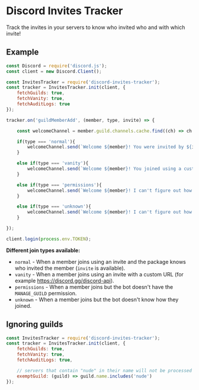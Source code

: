 # Discord Invites Tracker

Track the invites in your servers to know who invited who and with which invite!

## Example

```js
const Discord = require('discord.js');
const client = new Discord.Client();

const InvitesTracker = require('discord-invites-tracker');
const tracker = InvitesTracker.init(client, {
    fetchGuilds: true,
    fetchVanity: true,
    fetchAuditLogs: true
});

tracker.on('guildMemberAdd', (member, type, invite) => {

    const welcomeChannel = member.guild.channels.cache.find((ch) => ch.name === 'welcome');

    if(type === 'normal'){
        welcomeChannel.send(`Welcome ${member}! You were invited by ${invite.inviter.username}!`);
    }

    else if(type === 'vanity'){
        welcomeChannel.send(`Welcome ${member}! You joined using a custom invite!`);
    }

    else if(type === 'permissions'){
        welcomeChannel.send(`Welcome ${member}! I can't figure out how you joined because I don't have the "Manage Server" permission!`);
    }

    else if(type === 'unknown'){
        welcomeChannel.send(`Welcome ${member}! I can't figure out how you joined the server...`);
    }

});

client.login(process.env.TOKEN);
```

**Different join types available:**

* `normal` - When a member joins using an invite and the package knows who invited the member (`invite` is available).
* `vanity` - When a member joins using an invite with a custom URL (for example https://discord.gg/discord-api).
* `permissions` - When a member joins but the bot doesn't have the `MANAGE_GUILD` permission.
* `unknown` - When a member joins but the bot doesn't know how they joined.

## Ignoring guilds

```js
const InvitesTracker = require('discord-invites-tracker');
const tracker = InvitesTracker.init(client, {
    fetchGuilds: true,
    fetchVanity: true,
    fetchAuditLogs: true,

    // servers that contain "nude" in their name will not be processed
    exemptGuild: (guild) => guild.name.includes('nude')
});
```

